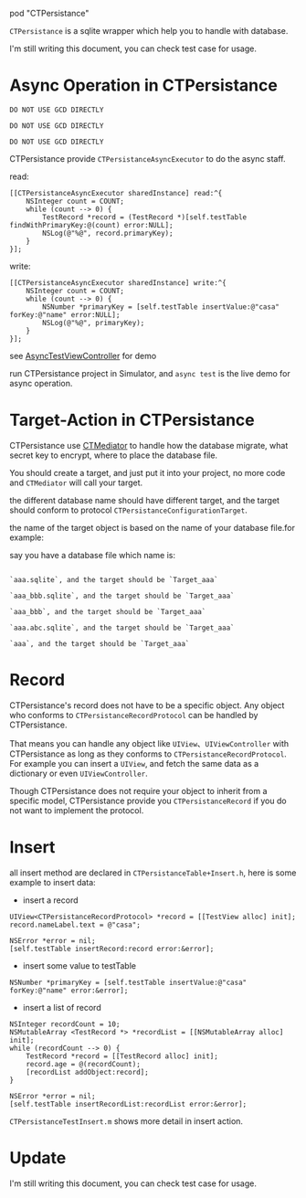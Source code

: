 pod "CTPersistance"

`CTPersistance` is a sqlite wrapper which help you to handle with database.

I'm still writing this document, you can check test case for usage.

Async Operation in CTPersistance
================================

`DO NOT USE GCD DIRECTLY`

`DO NOT USE GCD DIRECTLY`

`DO NOT USE GCD DIRECTLY`

CTPersistance provide `CTPersistanceAsyncExecutor` to do the async staff.

read:

```
[[CTPersistanceAsyncExecutor sharedInstance] read:^{
    NSInteger count = COUNT;
    while (count --> 0) {
        TestRecord *record = (TestRecord *)[self.testTable findWithPrimaryKey:@(count) error:NULL];
        NSLog(@"%@", record.primaryKey);
    }
}];
```

write:

```
[[CTPersistanceAsyncExecutor sharedInstance] write:^{
    NSInteger count = COUNT;
    while (count --> 0) {
        NSNumber *primaryKey = [self.testTable insertValue:@"casa" forKey:@"name" error:NULL];
        NSLog(@"%@", primaryKey);
    }
}];
```

see [AsyncTestViewController](https://github.com/casatwy/CTPersistance/blob/master/CTPersistance/Demo/AsyncTestViewController/AsyncTestViewController.m) for demo

run CTPersistance project in Simulator, and `async test` is the live demo for async operation.

Target-Action in CTPersistance
==============================

CTPersistance use [CTMediator](https://github.com/casatwy/CTMediator) to handle how the database migrate, what secret key to encrypt, where to place the database file.

You should create a target, and just put it into your project, no more code and `CTMediator` will call your target.

the different database name should have different target, and the target should conform to protocol `CTPersistanceConfigurationTarget`. 

the name of the target object is based on the name of your database file.for example:

say you have a database file which name is:

```

`aaa.sqlite`, and the target should be `Target_aaa`

`aaa_bbb.sqlite`, and the target should be `Target_aaa`

`aaa_bbb`, and the target should be `Target_aaa`

`aaa.abc.sqlite`, and the target should be `Target_aaa`

`aaa`, and the target should be `Target_aaa`

```

Record
======

CTPersistance's record does not have to be a specific object. Any object who conforms to `CTPersistanceRecordProtocol` can be handled by CTPersistance.

That means you can handle any object like `UIView`、`UIViewController` with CTPersistance as long as they conforms to `CTPersistanceRecordProtocol`. For example you can insert a `UIView`, and fetch the same data as a dictionary or even `UIViewController`.

Though CTPersistance does not require your object to inherit from a specific model, CTPersistance provide you `CTPersistanceRecord` if you do not want to implement the protocol.

Insert
======

all insert method are declared in `CTPersistanceTable+Insert.h`, here is some example to insert data:

- insert a record

```
UIView<CTPersistanceRecordProtocol> *record = [[TestView alloc] init];
record.nameLabel.text = @"casa";

NSError *error = nil;
[self.testTable insertRecord:record error:&error];
```

- insert some value to testTable

```
NSNumber *primaryKey = [self.testTable insertValue:@"casa" forKey:@"name" error:&error];
```

- insert a list of record

```
NSInteger recordCount = 10;
NSMutableArray <TestRecord *> *recordList = [[NSMutableArray alloc] init];
while (recordCount --> 0) {
    TestRecord *record = [[TestRecord alloc] init];
    record.age = @(recordCount);
    [recordList addObject:record];
}
    
NSError *error = nil;
[self.testTable insertRecordList:recordList error:&error];
```

`CTPersistanceTestInsert.m` shows more detail in insert action.

Update
======

I'm still writing this document, you can check test case for usage.
